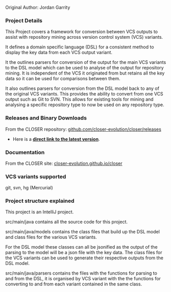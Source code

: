 Original Author: Jordan Garrity 

### Project Details
This Project covers a framework for conversion between VCS outputs 
to assist with repository mining across version control system 
(VCS) variants.

It defines a domain specific language (DSL) for a 
consistent method to display the key data from each VCS output variant.

It the outlines parsers for conversion of the output for the main VCS 
variants to the DSL model which can be used to analyse of the output 
for repository mining. It is independent of the VCS it originated from
but retains all the key data so it can be used for comparisons between them.

It also outlines parsers for conversion from the DSL model back to any of the 
original VCS variants. This provides the ability to convert from one VCS output
such as Git to SVN. This allows for existing tools for mining and analysing a specific 
repository type to now be used on any repository type.

### Releases and Binary Downloads
From the CLOSER repository: [github.com/closer-evolution/closer/releases](https://github.com/closer-evolution/closer/releases) 
- Here is a **[direct link to the latest version](https://github.com/closer-evolution/closer/releases/latest)**.

### Documentation
From the CLOSER site: [closer-evolution.github.io/closer](https://closer-evolution.github.io/closer/)

### VCS variants supported
git, svn, hg (Mercurial)

### Project structure explained
This project is an IntelliJ project.

src/main/java contains all the source code for this project.

src/main/java/models contains the class files that build up the DSL
model and class files for the various VCS variants. 

For the DSL model these classes can all be jsonified as the output of the parsing 
to the model will be a json file with the key data.
The class files for the VCS variants can be used 
to generate their respective outputs from the DSL model.

src/main/java/parsers contains the files with the functions for parsing 
to and from the DSL, it is organised by VCS variant with the the functions
for converting to and from each variant contained in the same class.


